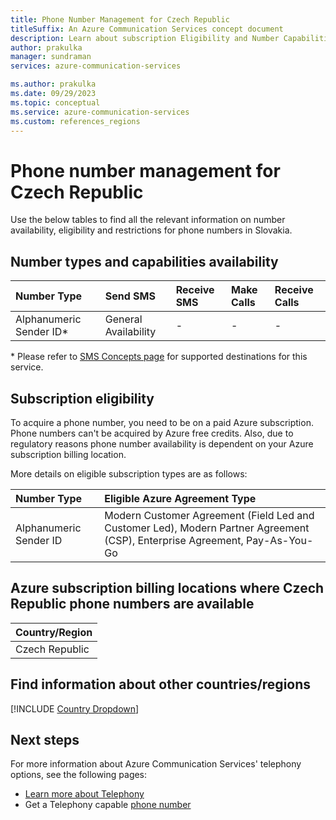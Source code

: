 ```yaml
---
title: Phone Number Management for Czech Republic
titleSuffix: An Azure Communication Services concept document
description: Learn about subscription Eligibility and Number Capabilities for PSTN and SMS Numbers in Czech Republic.
author: prakulka
manager: sundraman
services: azure-communication-services

ms.author: prakulka
ms.date: 09/29/2023
ms.topic: conceptual
ms.service: azure-communication-services
ms.custom: references_regions
---
```


# Phone number management for Czech Republic
Use the below tables to find all the relevant information on number availability, eligibility and restrictions for phone numbers in Slovakia.

## Number types and capabilities availability

| Number Type | Send SMS             | Receive SMS          | Make Calls           | Receive Calls          |
| :---------- | :------------------- | :------------------- | :------------------- | :--------------------- |
|Alphanumeric Sender ID\*|General Availability      |-|-|-|

\* Please refer to [SMS Concepts page](../sms/concepts.md) for supported destinations for this service.

## Subscription eligibility

To acquire a phone number, you need to be on a paid Azure subscription. Phone numbers can't be acquired by Azure free credits. Also, due to regulatory reasons phone number availability is dependent on your Azure subscription billing location.

More details on eligible subscription types are as follows:

| Number Type                      | Eligible Azure Agreement Type                                                                             |
| :------------------------------- | :-------------------------------------------------------------------------------------------------------- |
| Alphanumeric Sender ID            | Modern Customer Agreement (Field Led and Customer Led), Modern Partner Agreement (CSP), Enterprise Agreement, Pay-As-You-Go|           

## Azure subscription billing locations where Czech Republic phone numbers are available
| Country/Region |
| :---------- |
|Czech Republic|


## Find information about other countries/regions

[!INCLUDE [Country Dropdown](../../includes/country-dropdown.md)]


## Next steps

For more information about Azure Communication Services' telephony options, see the following pages:

- [Learn more about Telephony](../telephony/telephony-concept.md)
- Get a Telephony capable [phone number](../../quickstarts/telephony/get-phone-number.md)
